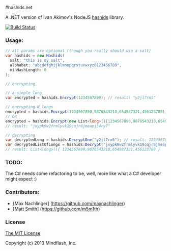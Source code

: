 #hashids.net

A .NET version of Ivan Akimov's NodeJS [hashids](https://github.com/ivanakimov/hashids.node.js) library.

[![Build Status](https://travis-ci.org/Mindflash/hashids.net.png?branch=master)](https://travis-ci.org/Mindflash/hashids.net)

### Usage:
```csharp
// all params are optional (though you really should use a salt)
var hashids = new Hashids(
  salt: "this is my salt", 
  alphabet: "abcdefghijklmnopqrstuvwxyz0123456789", 
  minHashLength: 0
);

// encrypting 

// a simple long
var encrypted = hashids.Encrypt(1234567890); // result: "y2jl7rm5"

// encrypting N longs
encrypted = hashids.Encrypt(1234567890,9876543210,654987321,456123789)); 
// OR
encrypted = hashids.Encrypt(new List<long>(){1234567890,9876543210,654987321,456123789})); 
// result: "jxypk9w2frmlyvk19cqjr8jmeapj34ry7"

// decrypting
var decryptedLong = hashids.DecryptOne("y2jl7rm5"); // result: 1234567890
var decryptedListOfLongs = hashids.Decrypt("jxypk9w2frmlyvk19cqjr8jmeapj34ry7"); 
// result: List<long>(){ 1234567890,9876543210,654987321,456123789 }
```

### TODO:
The C# needs some refactoring to be, well, more like what a C# developer might expect :) 

### Contributors:

* [Max Nachlinger] (https://github.com/maxnachlinger)
* [Matt Smith] (https://github.com/m5m1th)

### License

[The MIT License](http://opensource.org/licenses/MIT)

Copyright (c) 2013 Mindflash, Inc.

